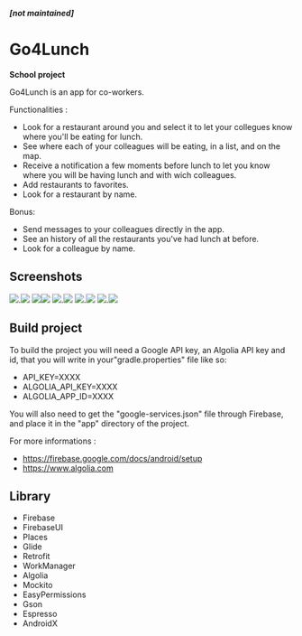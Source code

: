 ***[not maintained]***
# **Go4Lunch** 
**School project**

Go4Lunch is an app for co-workers.

Functionalities :
- Look for a restaurant around you and select it to let your collegues know where you'll be eating for lunch.
- See where each of your colleagues will be eating, in a list, and on the map.  
- Receive a notification a few moments before lunch to let you know where you will be having lunch and with wich colleagues.
- Add restaurants to favorites.
- Look for a restaurant by name.

Bonus:
- Send messages to your colleagues directly in the app.
- See an history of all the restaurants you've had lunch at before.
- Look for a colleague by name.

## Screenshots
![](screenshots/logingscreen.jpg).![](screenshots/drawernav.jpg)
![](screenshots/map.png)![](screenshots/detailresto.jpg)
![](screenshots/list_resto.png).![](screenshots/collegues.jpg)
![](screenshots/profilcollegue.jpg).![](screenshots/messagerie.jpg)
![](screenshots/myprofile.jpg).![](screenshots/notification.png)


## Build project

To build the project you will need a Google API key, an Algolia API key and id, that you will write in your"gradle.properties" file like so:

- API_KEY=XXXX
- ALGOLIA_API_KEY=XXXX
- ALGOLIA_APP_ID=XXXX

 You will also need to get the "google-services.json" file through Firebase, and place it in the "app" directory of the project.

For more informations :
- https://firebase.google.com/docs/android/setup
- https://www.algolia.com

## Library

- Firebase
- FirebaseUI
- Places
- Glide
- Retrofit
- WorkManager
- Algolia
- Mockito
- EasyPermissions
- Gson
- Espresso
- AndroidX


